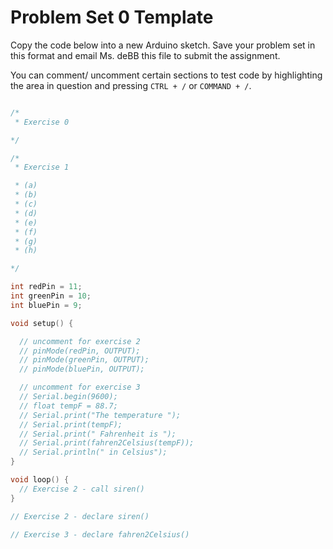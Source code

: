 # Problem Set 0 Template

Copy the code below into a new Arduino sketch. Save your problem set in this format and email Ms. deBB this file to submit the assignment.

You can comment/ uncomment certain sections to test code by highlighting the area in question and pressing `CTRL + /` or `COMMAND + /`.

```c++

/*
 * Exercise 0

*/

/*
 * Exercise 1

 * (a)
 * (b)
 * (c)
 * (d)
 * (e)
 * (f)
 * (g)
 * (h)

*/

int redPin = 11;
int greenPin = 10;
int bluePin = 9;

void setup() {

  // uncomment for exercise 2
  // pinMode(redPin, OUTPUT);
  // pinMode(greenPin, OUTPUT);
  // pinMode(bluePin, OUTPUT);  

  // uncomment for exercise 3
  // Serial.begin(9600);
  // float tempF = 88.7;
  // Serial.print("The temperature ");
  // Serial.print(tempF);
  // Serial.print(" Fahrenheit is ");
  // Serial.print(fahren2Celsius(tempF));
  // Serial.println(" in Celsius");
}

void loop() {
  // Exercise 2 - call siren()
}

// Exercise 2 - declare siren()

// Exercise 3 - declare fahren2Celsius()

```
